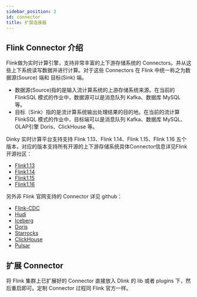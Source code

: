 ```yaml
---
sidebar_position: 2
id: connector
title: 扩展连接器
---
```





## Flink Connector 介绍

Flink做为实时计算引擎，支持非常丰富的上下游存储系统的 Connectors。并从这些上下系统读写数据并进行计算。对于这些 Connectors 在 Flink 中统一称之为数据源(Source) 端和 目标(Sink) 端。

- 数据源(Source)指的是输入流计算系统的上游存储系统来源。在当前的 FlinkSQL 模式的作业中，数据源可以是消息队列 Kafka、数据库 MySQL 等。
- 目标（Sink）指的是流计算系统输出处理结果的目的地。在当前的流计算  FlinkSQL  模式的作业中，目标端可以是消息队列 Kafka、数据库 MySQL、OLAP引擎 Doris、ClickHouse 等。

Dinky 实时计算平台支持支持 Flink 1.13、Flink 1.14、Flink 1.15、Flink 1.16 五个版本，对应的版本支持所有开源的上下游存储系统具体Connector信息详见Flink开源社区：

- [Flink1.13](https://nightlies.apache.org/flink/flink-docs-release-1.13/docs/connectors/table/overview/)
- [Flink1.14](https://nightlies.apache.org/flink/flink-docs-release-1.14/docs/connectors/table/overview/)
- [Flink1.15](https://nightlies.apache.org/flink/flink-docs-release-1.15/docs/connectors/table/overview/)
- [Flink1.16](https://nightlies.apache.org/flink/flink-docs-release-1.16/docs/connectors/table/overview/)


另外非 Flink 官网支持的 Connector 详见 github：

- [Flink-CDC](https://github.com/ververica/flink-cdc-connectors/releases/)
- [Hudi](https://github.com/apache/hudi/releases)
- [Iceberg](https://github.com/apache/iceberg/releases)
- [Doris](https://github.com/apache/incubator-doris-flink-connector/tags)
- [Starrocks](https://github.com/StarRocks/flink-connector-starrocks/releases)
- [ClickHouse](https://github.com/itinycheng/flink-connector-clickhouse)
- [Pulsar](https://github.com/streamnative/pulsar-flink/releases)


## 扩展 Connector

将 Flink 集群上已扩展好的 Connector 直接放入 Dlink 的 lib 或者 plugins 下，然后重启即可。定制 Connector 过程同 Flink 官方一样。

